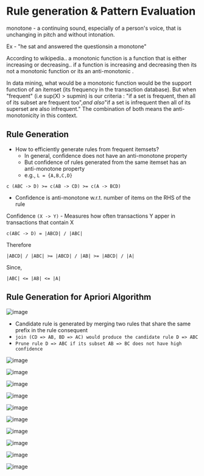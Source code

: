 # Rule generation & Pattern Evaluation

monotone - a continuing sound, especially of a person's voice, that is unchanging in pitch and without intonation.

Ex - "he sat and answered the questionsin a monotone"

According to wikipedia.. a monotonic function is a function that is either increasing or decreasing.. if a function is increasing and decreasing then its not a monotonic function or its an anti-monotonic .

In data mining, what would be a monotonic function would be the support function of an itemset (its frequency in the transaction database). But when "frequent" (i.e sup(X) > supmin) is our criteria : "if a set is frequent, then all of its subset are frequent too",*and also*"if a set is infrequent then all of its superset are also infrequent." The combination of both means the anti-monotonicity in this context.

## Rule Generation

- How to efficiently generate rules from frequent itemsets?
    - In general, confidence does not have an anti-monotone property
    - But confidence of rules generated from the same itemset has an anti-monotone property
    - e.g., `L = {A,B,C,D}`

`c (ABC -> D) >= c(AB -> CD) >= c(A -> BCD)`

- Confidence is anti-monotone w.r.t. number of items on the RHS of the rule

Confidence `(X -> Y)` - Measures how often transactions Y apper in transactions that contain X

`c(ABC -> D) = |ABCD| / |ABC|`

Therefore

`|ABCD| / |ABC| >= |ABCD| / |AB| >= |ABCD| / |A|`

Since,

`|ABC| <= |AB| <= |A|`

## Rule Generation for Apriori Algorithm

![image](../../media/Rule-generation-&-Pattern-Evaluation-image1.jpg)

- Candidate rule is generated by merging two rules that share the same prefix in the rule consequent
- `join (CD => AB, BD => AC) would produce the candidate rule D => ABC`
- `Prune rule D => ABC if its subset AB => BC does not have high confidence`

![image](../../media/Rule-generation-&-Pattern-Evaluation-image2.jpg)

![image](../../media/Rule-generation-&-Pattern-Evaluation-image3.jpg)

![image](../../media/Rule-generation-&-Pattern-Evaluation-image4.jpg)

![image](../../media/Rule-generation-&-Pattern-Evaluation-image5.jpg)

![image](../../media/Rule-generation-&-Pattern-Evaluation-image6.jpg)

![image](../../media/Rule-generation-&-Pattern-Evaluation-image7.jpg)

![image](../../media/Rule-generation-&-Pattern-Evaluation-image8.jpg)

![image](../../media/Rule-generation-&-Pattern-Evaluation-image9.jpg)

![image](../../media/Rule-generation-&-Pattern-Evaluation-image10.jpg)

![image](../../media/Rule-generation-&-Pattern-Evaluation-image11.jpg)
